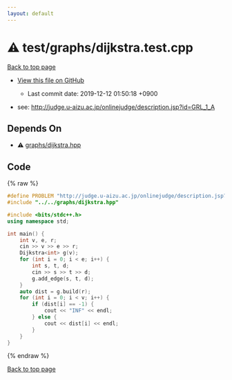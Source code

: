 ```yaml
---
layout: default
---
```


<!-- mathjax config similar to math.stackexchange -->
<script type="text/javascript" async
  src="https://cdnjs.cloudflare.com/ajax/libs/mathjax/2.7.5/MathJax.js?config=TeX-MML-AM_CHTML">
</script>
<script type="text/x-mathjax-config">
  MathJax.Hub.Config({
    TeX: { equationNumbers: { autoNumber: "AMS" }},
    tex2jax: {
      inlineMath: [ ['$','$'] ],
      processEscapes: true
    },
    "HTML-CSS": { matchFontHeight: false },
    displayAlign: "left",
    displayIndent: "2em"
  });
</script>

<script type="text/javascript" src="https://cdnjs.cloudflare.com/ajax/libs/jquery/3.4.1/jquery.min.js"></script>
<script src="https://cdn.jsdelivr.net/npm/jquery-balloon-js@1.1.2/jquery.balloon.min.js" integrity="sha256-ZEYs9VrgAeNuPvs15E39OsyOJaIkXEEt10fzxJ20+2I=" crossorigin="anonymous"></script>
<script type="text/javascript" src="../../../assets/js/copy-button.js"></script>
<link rel="stylesheet" href="../../../assets/css/copy-button.css" />


# :warning: test/graphs/dijkstra.test.cpp
<a href="../../../index.html">Back to top page</a>

* <a href="{{ site.github.repository_url }}/blob/master/test/graphs/dijkstra.test.cpp">View this file on GitHub</a>
    - Last commit date: 2019-12-12 01:50:18 +0900


* see: <a href="http://judge.u-aizu.ac.jp/onlinejudge/description.jsp?id=GRL_1_A">http://judge.u-aizu.ac.jp/onlinejudge/description.jsp?id=GRL_1_A</a>


## Depends On
* :warning: <a href="../../../library/graphs/dijkstra.hpp.html">graphs/dijkstra.hpp</a>


## Code
{% raw %}
```cpp
#define PROBLEM "http://judge.u-aizu.ac.jp/onlinejudge/description.jsp?id=GRL_1_A"
#include "../../graphs/dijkstra.hpp"

#include <bits/stdc++.h>
using namespace std;

int main() {
    int v, e, r;
    cin >> v >> e >> r;
    Dijkstra<int> g(v);
    for (int i = 0; i < e; i++) {
        int s, t, d;
        cin >> s >> t >> d;
        g.add_edge(s, t, d);
    }
    auto dist = g.build(r);
    for (int i = 0; i < v; i++) {
        if (dist[i] == -1) {
            cout << "INF" << endl;
        } else {
            cout << dist[i] << endl;
        }
    }
}
```
{% endraw %}

<a href="../../../index.html">Back to top page</a>

